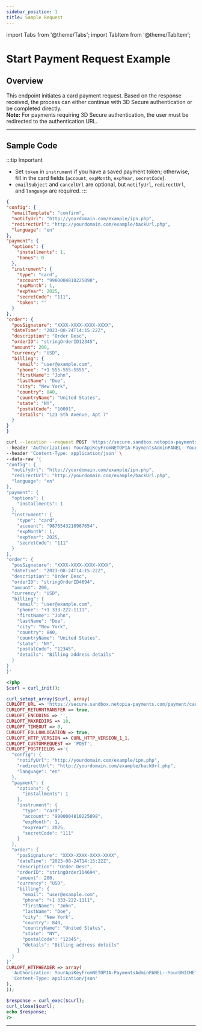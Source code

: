 ```yaml
---
sidebar_position: 1
title: Sample Request
---
```


import Tabs from '@theme/Tabs';
import TabItem from '@theme/TabItem';

# Start Payment Request Example

## Overview
This endpoint initiates a card payment request. Based on the response received, the process can either continue with 3D Secure authentication or be completed directly.  
**Note:** For payments requiring 3D Secure authentication, the user must be redirected to the authentication URL.

---

## Sample Code

  :::tip Important
  - Set `token` in `instrument` if you have a saved payment token; otherwise, fill in the card fields (`account`, `expMonth`, `expYear`, `secretCode`).
  - `emailSubject` and `cancelUrl` are optional, but `notifyUrl`, `redirectUrl`, and `language` are required.
  :::

<Tabs groupId="operating-systems">
  <TabItem value="json" label="Json Structure">

  ```json
  {
  "config": {
    "emailTemplate": "confirm",
    "notifyUrl": "http://yourdomain.com/example/ipn.php",
    "redirectUrl": "http://yourdomain.com/example/backUrl.php",
    "language": "en"
  },
  "payment": {
    "options": {
      "installments": 1,
      "bonus": 0
    },
    "instrument": {
      "type": "card",
      "account": "9900004810225098",
      "expMonth": 1,
      "expYear": 2025,
      "secretCode": "111",
      "token": ""
    }
  },
  "order": {
    "posSignature": "XXXX-XXXX-XXXX-XXXX",
    "dateTime": "2023-08-24T14:15:22Z",
    "description": "Order Desc",
    "orderID": "stringOrderID12345",
    "amount": 200,
    "currency": "USD",
    "billing": {
      "email": "user@example.com",
      "phone": "+1 555-555-5555",
      "firstName": "John",
      "lastName": "Doe",
      "city": "New York",
      "country": 840,
      "countryName": "United States",
      "state": "NY",
      "postalCode": "10001",
      "details": "123 5th Avenue, Apt 7"
    }
  }
}
  ```

  </TabItem>
  <TabItem value="curl" label="Curl Request">

  ```bash
  curl --location --request POST 'https://secure.sandbox.netopia-payments.com/payment/card/start' \
--header 'Authorization: YourApiKeyFromNETOPIA-PaymentsAdminPANEL--YourUNICHETOKEN' \
--header 'Content-Type: application/json' \
--data-raw '{
  "config": {
    "notifyUrl": "http://yourdomain.com/example/ipn.php",
    "redirectUrl": "http://yourdomain.com/example/backUrl.php",
    "language": "en"
  },
  "payment": {
    "options": {
      "installments": 1
    },
    "instrument": {
      "type": "card",
      "account": "9876543210987654",
      "expMonth": 1,
      "expYear": 2025,
      "secretCode": "111"
    }
  },
  "order": {
    "posSignature": "XXXX-XXXX-XXXX-XXXX",
    "dateTime": "2023-08-24T14:15:22Z",
    "description": "Order Desc",
    "orderID": "stringOrderID4694",
    "amount": 200,
    "currency": "USD",
    "billing": {
      "email": "user@example.com",
      "phone": "+1 333-222-1111",
      "firstName": "John",
      "lastName": "Doe",
      "city": "New York",
      "country": 840,
      "countryName": "United States",
      "state": "NY",
      "postalCode": "12345",
      "details": "Billing address details"
    }
  }
}'
  ```

  </TabItem>
  <TabItem value="php" label="PHP Request">

  ```php
<?php
$curl = curl_init();

curl_setopt_array($curl, array(
  CURLOPT_URL => 'https://secure.sandbox.netopia-payments.com/payment/card/start',
  CURLOPT_RETURNTRANSFER => true,
  CURLOPT_ENCODING => '',
  CURLOPT_MAXREDIRS => 10,
  CURLOPT_TIMEOUT => 0,
  CURLOPT_FOLLOWLOCATION => true,
  CURLOPT_HTTP_VERSION => CURL_HTTP_VERSION_1_1,
  CURLOPT_CUSTOMREQUEST => 'POST',
  CURLOPT_POSTFIELDS =>'{
    "config": {
      "notifyUrl": "http://yourdomain.com/example/ipn.php",
      "redirectUrl": "http://yourdomain.com/example/backUrl.php",
      "language": "en"
    },
    "payment": {
      "options": {
        "installments": 1
      },
      "instrument": {
        "type": "card",
        "account": "9900004810225098",
        "expMonth": 1,
        "expYear": 2025,
        "secretCode": "111"
      }
    },
    "order": {
      "posSignature": "XXXX-XXXX-XXXX-XXXX",
      "dateTime": "2023-08-24T14:15:22Z",
      "description": "Order Desc",
      "orderID": "stringOrderID4694",
      "amount": 200,
      "currency": "USD",
      "billing": {
        "email": "user@example.com",
        "phone": "+1 333-222-1111",
        "firstName": "John",
        "lastName": "Doe",
        "city": "New York",
        "country": 840,
        "countryName": "United States",
        "state": "NY",
        "postalCode": "12345",
        "details": "Billing address details"
      }
    }
  }',
  CURLOPT_HTTPHEADER => array(
    'Authorization: YourApiKeyFromNETOPIA-PaymentsAdminPANEL--YourUNICHETOKEN',
    'Content-Type: application/json'
  ),
));

$response = curl_exec($curl);
curl_close($curl);
echo $response;
?>
  ```

  </TabItem>
</Tabs>

---